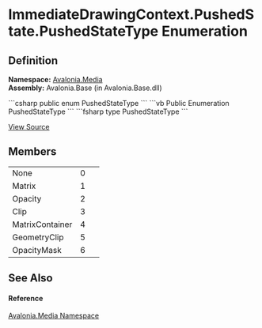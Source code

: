 # ImmediateDrawingContext.PushedState.PushedStateType Enumeration




## Definition
**Namespace:** <a href="N_Avalonia_Media">Avalonia.Media</a>  
**Assembly:** Avalonia.Base (in Avalonia.Base.dll)

<Tabs groupId="api-code-preview">
<TabItem value="csharp" label="C#">
```csharp
public enum PushedStateType
```
</TabItem>
<TabItem value="vb" label="VB">
```vb
Public Enumeration PushedStateType
```
</TabItem>
<TabItem value="fsharp" label="F#">
```fsharp
type PushedStateType
```
</TabItem>
</Tabs>



<a href="https://github.com/AvaloniaUI/Avalonia/tree/master/src/Avalonia.Base/Media/ImmediateDrawingContext.cs" title="View the source code">View Source</a>



## Members
<table>
<tr>
<td>None</td>
<td>0</td>
<td> </td>
</tr>
<tr>
<td>Matrix</td>
<td>1</td>
<td> </td>
</tr>
<tr>
<td>Opacity</td>
<td>2</td>
<td> </td>
</tr>
<tr>
<td>Clip</td>
<td>3</td>
<td> </td>
</tr>
<tr>
<td>MatrixContainer</td>
<td>4</td>
<td> </td>
</tr>
<tr>
<td>GeometryClip</td>
<td>5</td>
<td> </td>
</tr>
<tr>
<td>OpacityMask</td>
<td>6</td>
<td> </td>
</tr>
</table>

## See Also


#### Reference
<a href="N_Avalonia_Media">Avalonia.Media Namespace</a>  

